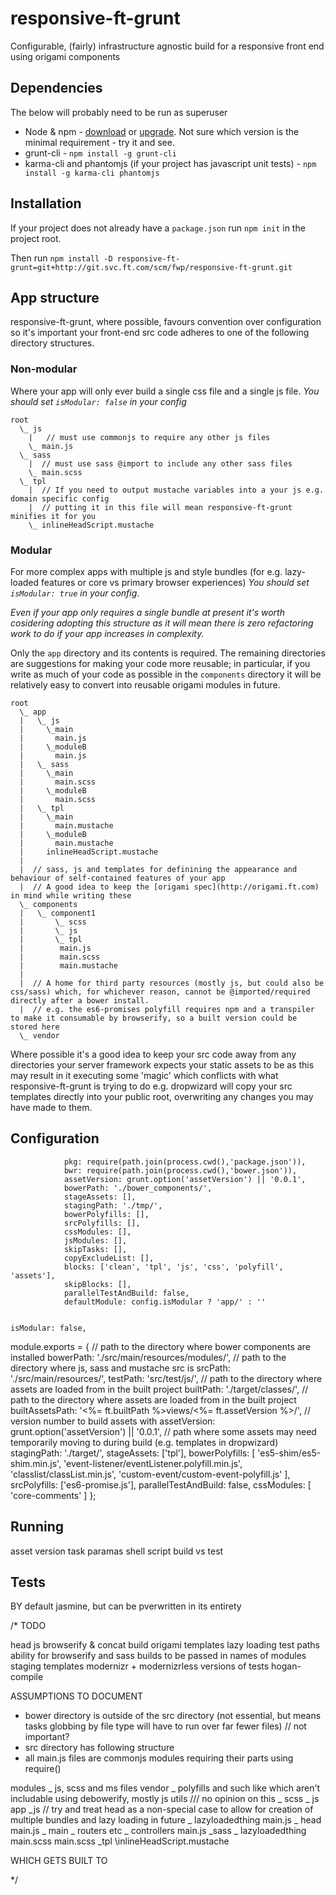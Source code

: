 # responsive-ft-grunt

Configurable, (fairly) infrastructure agnostic build for a responsive front end using origami components

## Dependencies

The below will probably need to be run as superuser

* Node & npm - [download](http://nodejs.org/) or [upgrade](http://davidwalsh.name/upgrade-nodejs). Not sure which version is the minimal requirement - try it and see.
* grunt-cli - `npm install -g grunt-cli`
* karma-cli and phantomjs (if your project has javascript unit tests) - `npm install -g karma-cli phantomjs`

## Installation

If your project does not already have a `package.json` run `npm init` in the project root.

Then run `npm install -D responsive-ft-grunt=git+http://git.svc.ft.com/scm/fwp/responsive-ft-grunt.git`

## App structure

responsive-ft-grunt, where possible, favours convention over configuration so it's important your front-end src code adheres to one of the following directory structures.


### Non-modular

Where your app will only ever build a single css file and a single js file. *You should set `isModular: false` in your config*

    root
      \_ js
        |   // must use commonjs to require any other js files
        \_ main.js
      \_ sass
        |  // must use sass @import to include any other sass files
        \_ main.scss 
      \_ tpl
        |  // If you need to output mustache variables into a your js e.g. domain specific config
        |  // putting it in this file will mean responsive-ft-grunt minifies it for you
        \_ inlineHeadScript.mustache 

### Modular

For more complex apps with multiple js and style bundles (for e.g. lazy-loaded features or core vs primary browser experiences)  *You should set `isModular: true` in your config*.

*Even if your app only requires a single bundle at present it's worth cosidering adopting this structure as it will mean there is zero refactoring work to do if your app increases in complexity.*

Only the `app` directory and its contents is required. The remaining directories are suggestions for making your code more reusable; in particular, if you write as much of your code as possible in the `components` directory it will be relatively easy to convert into reusable origami modules in future.

    root
      \_ app
      |   \_ js
      |     \_main
      |       main.js
      |     \_moduleB
      |       main.js
      |   \_ sass
      |     \_main
      |       main.scss
      |     \_moduleB
      |       main.scss
      |   \_ tpl
      |     \_main
      |       main.mustache
      |     \_moduleB
      |       main.mustache
      |     inlineHeadScript.mustache 
      |
      |  // sass, js and templates for definining the appearance and behaviour of self-contained features of your app
      |  // A good idea to keep the [origami spec](http://origami.ft.com) in mind while writing these
      \_ components
      |   \_ component1
      |       \_ scss
      |       \_ js
      |       \_ tpl
      |        main.js
      |        main.scss
      |        main.mustache
      |
      |  // A home for third party resources (mostly js, but could also be css/sass) which, for whichever reason, cannot be @imported/required directly after a bower install. 
      |  // e.g. the es6-promises polyfill requires npm and a transpiler to make it consumable by browserify, so a built version could be stored here
      \_ vendor


Where possible it's a good idea to keep your src code away from any directories your server framework expects your static assets to be as this may result in it executing some 'magic' which conflicts with what responsive-ft-grunt is trying to do e.g. dropwizard will copy your src templates directly into your public root, overwriting any changes you may have made to them.

## Configuration





                pkg: require(path.join(process.cwd(),'package.json')),
                bwr: require(path.join(process.cwd(),'bower.json')),
                assetVersion: grunt.option('assetVersion') || '0.0.1',
                bowerPath: './bower_components/',
                stageAssets: [],
                stagingPath: './tmp/',
                bowerPolyfills: [],
                srcPolyfills: [],
                cssModules: [],
                jsModules: [],
                skipTasks: [],
                copyExcludeList: [],
                blocks: ['clean', 'tpl', 'js', 'css', 'polyfill', 'assets'],
                skipBlocks: [],
                parallelTestAndBuild: false,
                defaultModule: config.isModular ? 'app/' : ''


    isModular: false,

module.exports = {
    // path to the directory where bower components are installed
    bowerPath: './src/main/resources/modules/',
    // path to the directory where js, sass and mustache src is 
    srcPath: './src/main/resources/',
    testPath: 'src/test/js/',
    // path to the directory where assets are loaded from in the built project
    builtPath: './target/classes/',
    // path to the directory where assets are loaded from in the built project
    builtAssetsPath: '<%= ft.builtPath %>views/<%= ft.assetVersion %>/',
    // version number to build assets with
    assetVersion: grunt.option('assetVersion') || '0.0.1',
    // path where some assets may need temporarily moving to during build (e.g. templates in dropwizard)
    stagingPath: './target/',
    stageAssets: ['tpl'],
    bowerPolyfills: [
        'es5-shim/es5-shim.min.js',
        'event-listener/eventListener.polyfill.min.js',
        'classlist/classList.min.js',
        'custom-event/custom-event-polyfill.js'
    ],
    srcPolyfills: ['es6-promise.js'],
    parallelTestAndBuild: false,
    cssModules: [
        'core-comments'
    ]
};

## Running

asset version
task paramas
shell script
build vs test

## Tests

BY default jasmine, but can be pverwritten in its entirety


/*
TODO

head js browserify & concat
build origami templates
lazy loading
test paths
ability for browserify and sass builds to be passed in names of modules
staging templates
modernizr + modernizrless versions of tests
hogan-compile

ASSUMPTIONS TO DOCUMENT

 - bower directory is outside of the src directory (not essential, but means tasks globbing by file type 
   will have to run over far fewer files)  // not important?
 - src directory has following structure
 - all main.js files are commonjs modules requiring their parts using require()

modules
 \_ js, scss and ms files
vendor
 \_ polyfills and such like which aren't includable using debowerify, mostly js
utils   /// no opinion on this
 \_ scss
 \_ js
app
 \_js
    // try and treat head as a non-special case to allow for creation of multiple bundles and lazy loading in future
   \_ lazyloadedthing
      main.js
   \_ head
      main.js
   \_ main
     \_ routers etc
     \_ controllers
    main.js
 \_sass
    \_ lazyloadedthing
      main.scss
    main.scss
 \_tpl
   \inlineHeadScript.mustache


WHICH GETS BUILT TO









*/